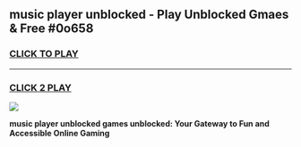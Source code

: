 
## music player unblocked - Play Unblocked Gmaes & Free #0o658
<h3>
<a href="https://news.freeplayer.one?title=music_player_unblocked&ref=27F">CLICK TO PLAY</a></h3>
<hr>

<h3>
<a href="https://news.freeplayer.one?title=music_player_unblocked&ref=27F">CLICK 2 PLAY</a>
  
</h3>

<a href="https://news.freeplayer.one?title=music_player_unblocked&ref=27F/"><img src="https://clearcache.store/games.png"></a>


**music player unblocked games unblocked: Your Gateway to Fun and Accessible Online Gaming**
